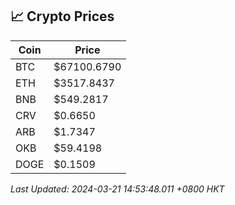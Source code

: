 ## 📈 Crypto Prices

| Coin | Price |
| ---- | ----- |
| BTC | $67100.6790 |
| ETH | $3517.8437 |
| BNB | $549.2817 |
| CRV | $0.6650 |
| ARB | $1.7347 |
| OKB | $59.4198 |
| DOGE | $0.1509 |

_Last Updated: 2024-03-21 14:53:48.011 +0800 HKT_
